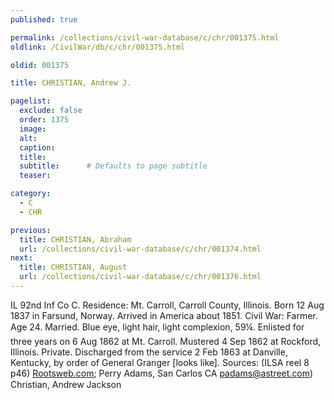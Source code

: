 ```yaml
---
published: true

permalink: /collections/civil-war-database/c/chr/001375.html
oldlink: /CivilWar/db/c/chr/001375.html

oldid: 001375

title: CHRISTIAN, Andrew J.

pagelist:
  exclude: false
  order: 1375
  image: 
  alt:
  caption:
  title:
  subtitle:      # Defaults to page subtitle
  teaser:

category: 
  - C 
  - CHR

previous:
  title: CHRISTIAN, Abraham
  url: /collections/civil-war-database/c/chr/001374.html  
next:
  title: CHRISTIAN, August
  url: /collections/civil-war-database/c/chr/001376.html   
---
```

IL 92nd Inf Co C. Residence: Mt. Carroll, Carroll County, Illinois. Born 12 Aug 1837 in Farsund, Norway. Arrived in America about 1851. Civil War: Farmer. Age 24. Married. Blue eye, light hair, light complexion, 5&#146;9&frac14;&#148;. Enlisted for three years on 6 Aug 1862 at Mt. Carroll. Mustered 4 Sep 1862 at Rockford, Illinois. Private. Discharged from the service 2 Feb 1863 at Danville, Kentucky, by order of General Granger [looks like]. Sources: (ILSA reel 8 p46) [Rootsweb.com](http://Rootsweb.com/); Perry Adams, San Carlos CA [padams@astreet.com](mailto:padams@astreet.com)) &#147;Christian, Andrew Jackson&#148;